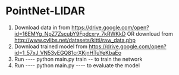 # PointNet-LIDAR


1. Download data in from https://drive.google.com/open?id=16EMYg_NpZ7ZscubY9Fpdcxry_7kRWKkD OR download from http://www.cvlibs.net/datasets/kitti/raw_data.php
2. Download trained model from https://drive.google.com/open?id=1_57xJ_VN53yEGQ81crXKjnHTuYeKbaEo
2. Run ---- python main.py train -- to train the network
3. Run ---- python main.py ---- to evaluate the model

